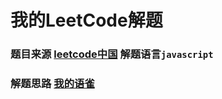 # 我的LeetCode解题

### 题目来源 [leetcode中国](https://leetcode-cn.com/problemset/all/) 解题语言`javascript`

### 解题思路 [我的语雀](https://www.yuque.com/tokido/xquvcp)
